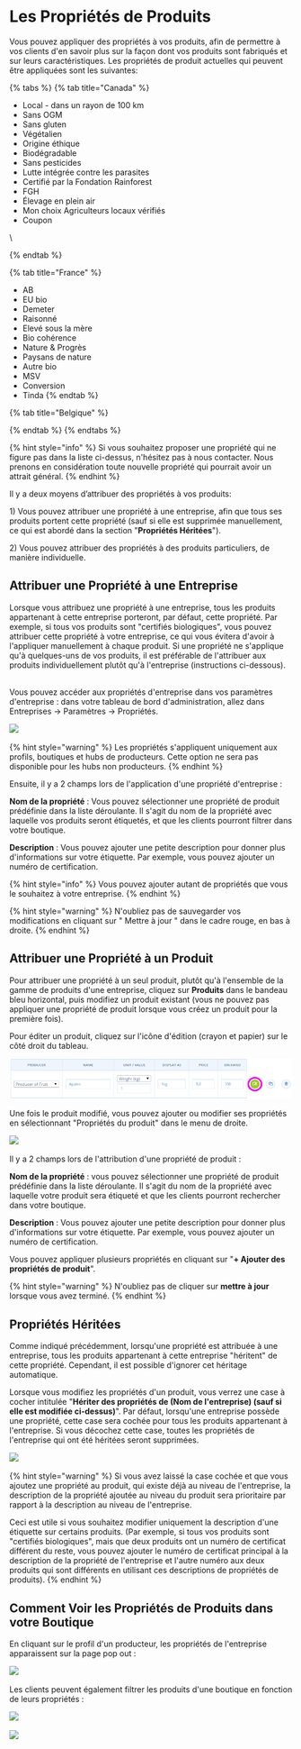 # Les Propriétés de Produits

Vous pouvez appliquer des propriétés à vos produits, afin de permettre à vos clients d'en savoir plus sur la façon dont vos produits sont fabriqués et sur leurs caractéristiques. Les propriétés de produit actuelles qui peuvent être appliquées sont les suivantes:

{% tabs %}
{% tab title="Canada" %}
* Local - dans un rayon de 100 km&#x20;
* Sans OGM&#x20;
* Sans gluten&#x20;
* Végétalien&#x20;
* Origine éthique&#x20;
* Biodégradable&#x20;
* Sans pesticides&#x20;
* Lutte intégrée contre les parasites&#x20;
* Certifié par la Fondation Rainforest&#x20;
* FGH&#x20;
* Élevage en plein air&#x20;
* Mon choix Agriculteurs locaux vérifiés&#x20;
* Coupon

\

{% endtab %}

{% tab title="France" %}
* AB
* EU bio
* Demeter
* Raisonné
* Elevé sous la mère
* Bio cohérence
* Nature & Progrès
* Paysans de nature
* Autre bio
* MSV
* Conversion
* Tinda
{% endtab %}

{% tab title="Belgique" %}

{% endtab %}
{% endtabs %}

{% hint style="info" %}
Si vous souhaitez proposer une propriété qui ne figure pas dans la liste ci-dessus, n'hésitez pas à nous contacter. Nous prenons en considération toute nouvelle propriété qui pourrait avoir un attrait général.
{% endhint %}

Il y a deux moyens d’attribuer des propriétés à vos produits:

1\) Vous pouvez attribuer une propriété à une entreprise, afin que tous ses produits portent cette propriété (sauf si elle est supprimée manuellement, ce qui est abordé dans la section "**Propriétés Héritées**").

2\) Vous pouvez attribuer des propriétés à des produits particuliers, de manière individuelle.

## Attribuer une Propriété à une Entreprise

Lorsque vous attribuez une propriété à une entreprise, tous les produits appartenant à cette entreprise porteront, par défaut, cette propriété. Par exemple, si tous vos produits sont "certifiés biologiques", vous pouvez attribuer cette propriété à votre entreprise, ce qui vous évitera d'avoir à l'appliquer manuellement à chaque produit. Si une propriété ne s'applique qu'à quelques-uns de vos produits, il est préférable de l'attribuer aux produits individuellement plutôt qu'à l'entreprise (instructions ci-dessous).

\
Vous pouvez accéder aux propriétés d'entreprise dans vos paramètres d'entreprise : dans votre tableau de bord d'administration, allez dans Entreprises -> Paramètres -> Propriétés.

![](../../.gitbook/assets/properties1.jpg)

{% hint style="warning" %}
Les propriétés s'appliquent uniquement aux profils, boutiques et hubs de producteurs. Cette option ne sera pas disponible pour les hubs non producteurs.
{% endhint %}

Ensuite, il y a 2 champs lors de l'application d'une propriété d'entreprise :&#x20;

**Nom de la propriété** : Vous pouvez sélectionner une propriété de produit prédéfinie dans la liste déroulante. Il s'agit du nom de la propriété avec laquelle vos produits seront étiquetés, et que les clients pourront filtrer dans votre boutique.&#x20;

**Description** : Vous pouvez ajouter une petite description pour donner plus d'informations sur votre étiquette. Par exemple, vous pouvez ajouter un numéro de certification.

{% hint style="info" %}
Vous pouvez ajouter autant de propriétés que vous le souhaitez à votre entreprise.
{% endhint %}

{% hint style="warning" %}
N'oubliez pas de sauvegarder vos modifications en cliquant sur " Mettre à jour " dans le cadre rouge, en bas à droite.
{% endhint %}

## Attribuer une Propriété à un Produit

Pour attribuer une propriété à un seul produit, plutôt qu'à l'ensemble de la gamme de produits d'une entreprise, cliquez sur **Produits** dans le bandeau bleu horizontal, puis modifiez un produit existant (vous ne pouvez pas appliquer une propriété de produit lorsque vous créez un produit pour la première fois).&#x20;

Pour éditer un produit, cliquez sur l'icône d'édition (crayon et papier) sur le côté droit du tableau.

![](../../.gitbook/assets/Property-to-product.png)

Une fois le produit modifié, vous pouvez ajouter ou modifier ses propriétés en sélectionnant "Propriétés du produit" dans le menu de droite.

![](../../.gitbook/assets/properties2.jpg)

Il y a 2 champs lors de l'attribution d'une propriété de produit :

**Nom de la propriété** : vous pouvez sélectionner une propriété de produit prédéfinie dans la liste déroulante. Il s'agit du nom de la propriété avec laquelle votre produit sera étiqueté et que les clients pourront rechercher dans votre boutique.&#x20;

**Description** : Vous pouvez ajouter une petite description pour donner plus d'informations sur votre étiquette. Par exemple, vous pouvez ajouter un numéro de certification.&#x20;

Vous pouvez appliquer plusieurs propriétés en cliquant sur "**+ Ajouter des propriétés de produit**".

{% hint style="warning" %}
N'oubliez pas de cliquer sur **mettre à jour** lorsque vous avez terminé.
{% endhint %}

## Propriétés Héritées

Comme indiqué précédemment, lorsqu'une propriété est attribuée à une entreprise, tous les produits appartenant à cette entreprise "héritent" de cette propriété. Cependant, il est possible d'ignorer cet héritage automatique.&#x20;

Lorsque vous modifiez les propriétés d'un produit, vous verrez une case à cocher intitulée "**Hériter des propriétés de (Nom de l'entreprise) (sauf si elle est modifiée ci-dessus)**". Par défaut, lorsqu'une entreprise possède une propriété, cette case sera cochée pour tous les produits appartenant à l'entreprise. Si vous décochez cette case, toutes les propriétés de l'entreprise qui ont été héritées seront supprimées.

![](../../.gitbook/assets/properties3.jpg)

{% hint style="warning" %}
Si vous avez laissé la case cochée et que vous ajoutez une propriété au produit, qui existe déjà au niveau de l'entreprise, la description de la propriété ajoutée au niveau du produit sera prioritaire par rapport à la description au niveau de l'entreprise.&#x20;

Ceci est utile si vous souhaitez modifier uniquement la description d'une étiquette sur certains produits. (Par exemple, si tous vos produits sont "certifiés biologiques", mais que deux produits ont un numéro de certificat différent du reste, vous pouvez ajouter le numéro de certificat principal à la description de la propriété de l'entreprise et l'autre numéro aux deux produits qui sont différents en utilisant ces descriptions de propriétés de produits).
{% endhint %}

## Comment Voir les Propriétés de Produits dans votre Boutique

En cliquant sur le profil d'un producteur, les propriétés de l'entreprise apparaissent sur la page pop out :

![](../../.gitbook/assets/viewproperty.jpg)

Les clients peuvent également filtrer les produits d'une boutique en fonction de leurs propriétés :

![](<../../.gitbook/assets/searchfilter (1).jpg>)

![](../../.gitbook/assets/Screenshot\_20201027-152628.png)
